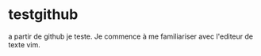 # testgithub
a partir de github je teste. Je commence
à me familiariser avec l'editeur de texte vim.
